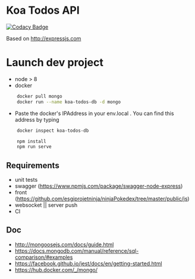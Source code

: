 # Koa Todos API

[![Codacy Badge](https://api.codacy.com/project/badge/Grade/fd66d11196ca4ec8826ce52f32e6df4e)](https://app.codacy.com/app/dydyFos/express-pokemons?utm_source=github.com&utm_medium=referral&utm_content=esgiprojetninja/express-pokemons&utm_campaign=badger)

Based on http://expressjs.com

# Launch dev project
- node > 8
- docker
```sh
    docker pull mongo
    docker run --name koa-todos-db -d mongo
```
- Paste the docker's IPAddress in your env.local . You can find this address by typing 
```sh
    docker inspect koa-todos-db
```

```sh
    npm install
    npm run serve
```

## Requirements 
- unit tests
- swagger (https://www.npmjs.com/package/swagger-node-express)
- front (https://github.com/esgiprojetninja/ninjaPokedex/tree/master/public/js)
- websocket || server push
- CI


## Doc
- http://mongoosejs.com/docs/guide.html
- https://docs.mongodb.com/manual/reference/sql-comparison/#examples
- https://facebook.github.io/jest/docs/en/getting-started.html
- https://hub.docker.com/_/mongo/
